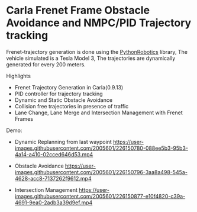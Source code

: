 # Carla Frenet Frame Obstacle Avoidance and NMPC/PID Trajectory tracking 


Frenet-trajectory generation is done using the [PythonRobotics](https://github.com/AtsushiSakai/PythonRobotics) library, The vehicle simulated is a Tesla Model 3, The trajectories are dynamically generated for every 200 meters. 

Highlights 
- Frenet Trajectory Generation in Carla(0.9.13) 
- PID controller for trajectory tracking 
- Dynamic and Static Obstacle Avoidance 
- Collision free trajectories in presence of traffic
- Lane Change, Lane Merge and Intersection Management with Frenet Frames 

Demo: 
- Dynamic Replanning from last waypoint
	 https://user-images.githubusercontent.com/2005601/226150780-088ee5b3-95b3-4a14-a410-02cced646d53.mp4

- Obstacle Avoidance 
 	https://user-images.githubusercontent.com/2005601/226150796-3aa8a498-545a-4628-acc8-7137262f9612.mp4

- Intersection Management
	https://user-images.githubusercontent.com/2005601/226150877-e10f4820-c39a-4691-9ea0-2adb3a39d9ef.mp4



